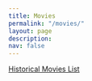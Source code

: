 ```yaml
---
title: Movies
permalink: "/movies/"
layout: page
description: 
nav: false
---
```


[Historical Movies List](https://historicalmovies.info/)